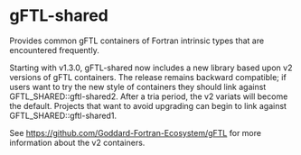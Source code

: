 # gFTL-shared
Provides common gFTL containers of Fortran intrinsic types that are encountered frequently.

Starting with v1.3.0,  gFTL-shared now includes a new library based upon v2 versions of gFTL containers.   The release remains backward compatible; if users want to try the new style of containers they should link against GFTL_SHARED::gftl-shared2.    After a tria period, the v2 variats will become the default.  Projects that want to avoid upgrading can begin to link against GFTL_SHARED::gftl-shared1.    

See https://github.com/Goddard-Fortran-Ecosystem/gFTL   for more information about the v2 containers.
